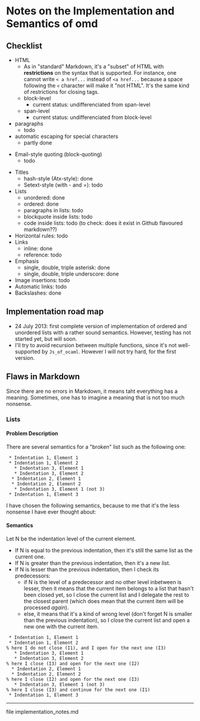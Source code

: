 # Notes on the Implementation and Semantics of omd

## Checklist
 * HTML
   * As in "standard" Markdown, it's a "subset" of HTML with **restrictions** on the syntax that is supported. For instance, one cannot write `< a href...` instead of `<a href...` because a space following the `<` character will make it "not HTML". It's the same kind of restrictions for closing tags.
   * block-level
     * current status: undifferenciated from span-level
   * span-level
     * current status: undifferenciated from block-level
 * paragraphs
   * todo
 * automatic escaping for special characters
   * partly done
 - Email-style quoting  (block-quoting)
   * todo
 * Titles
   * hash-style (Atx-style): done
   - Setext-style (with - and =): todo
 * Lists
   * unordered: done
   * ordered: done
   * paragraphs in lists: todo
   * blockquote inside lists: todo
   * code inside lists: todo (to check: does it exist in Github flavoured markdown??)
 * Horizontal rules: todo
 * Links
   * inline: done
   * reference: todo
 * Emphasis
   * single, double, triple asterisk: done
   * single, double, triple underscore: done
 * Image insertions: todo
 * Automatic links: todo
 * Backslashes: done

## Implementation road map

  * 24 July 2013: first complete version of implementation of ordered and unordered lists with a rather sound semantics. However, testing has not started yet, but will soon.
  * I'll try to avoid recursion between multiple functions, since it's not well-supported by `Js_of_ocaml`. However I will not try hard, for the first version.

## Flaws in Markdown

Since there are no errors in  Markdown, it means taht everything has a
meaning.  Sometimes, one has to imagine a meaning that is not too much
nonsense.


### Lists

#### Problem Description
There are several semantics for a "broken" list such as the following one:
```
 * Indentation 1, Element 1
 * Indentation 1, Element 2
   * Indentation 3, Element 1
   * Indentation 3, Element 2
  * Indentation 2, Element 1
  * Indentation 2, Element 2
   * Indentation 3, Element 1 (not 3)
 * Indentation 1, Element 3
```

I have chosen the following semantics, because to me that it's the less nonsense I have ever thought about:

#### Semantics
Let N be the indentation level of the current element.
- If N is equal to the previous indentation, then it's still the same list as the current one.
- If N is greater than the previous indentation, then it's a new list.
- If N is lesser than the previous indentation, then I check its predecessors: 
  * if N is the level of a predecessor and no other level inbetween is lesser, then it means that the current item belongs to a list that hasn't been closed yet, so I close the current list and I delegate the rest to the closest parent (which does mean that the current item will be processed _again_).
  * else, it means that it's a kind of wrong level (don't forget N is smaller than the previous indentation), so I close the current list and open a new one with the current item.


```
 * Indentation 1, Element 1
 * Indentation 1, Element 2
% here I do not close (I1), and I open for the next one (I3)
   * Indentation 3, Element 1
   * Indentation 3, Element 2
% here I close (I3) and open for the next one (I2)
  * Indentation 2, Element 1
  * Indentation 2, Element 2
% here I close (I2) and open for the next one (I3)
   * Indentation 3, Element 1 (not 3)
% here I close (I3) and continue for the next one (I1)
 * Indentation 1, Element 3
```


-----
file implementation_notes.md